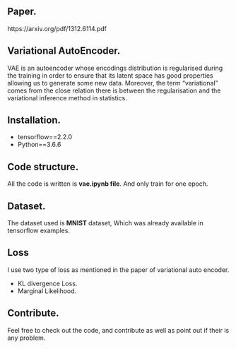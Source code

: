 <h2>Paper.</h2>
 https://arxiv.org/pdf/1312.6114.pdf

<h2> Variational AutoEncoder. </h2>
VAE is an autoencoder whose encodings distribution is regularised during the training in order to ensure that its latent space has good properties allowing us to generate some new data. Moreover, the term “variational” comes from the close relation there is between the regularisation and the variational inference method in statistics.
<h2> Installation.</h2>
 <ul>
  <li> tensorflow==2.2.0 </li>
  <li> Python==3.6.6 </li> 
  </ul>
<h2> Code structure. </h2>
All the code is written is <b>vae.ipynb file</b>. And only train for one epoch.
<h2> Dataset. </h2>
The dataset used is <b>MNIST</b> dataset, Which was already available in tensorflow examples.
<h2> Loss </h2> 
I use two type of loss as mentioned in the paper of variational auto encoder. 
 <ul>
 <li> KL divergence Loss. </li>
 <li> Marginal Likelihood. </li>
 </ul>
 <h2>Contribute. </h2>
 Feel free to check out the code, and contribute as well as point out if their is any problem.
 
